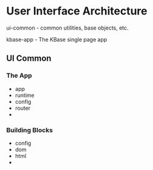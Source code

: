 # User Interface Architecture

ui-common - common utilities, base objects, etc.

kbase-app - The KBase single page app


## UI Common

### The App

- app
- runtime
- config
- router
- 

### Building Blocks

- config
- dom
- html
- 